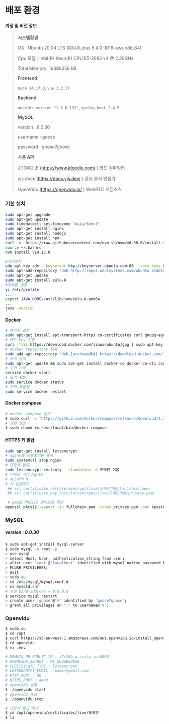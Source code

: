 # 배포 환경

#### 계정 및 버전 정보

> **시스템환경**
>
>OS : Ubuntu 20.04 LTS (GNU/Linux 5.4.0-1018-aws x86_64)
>
>Cpu 모델 :  Intel(R) Xeon(R) CPU E5-2686 v4 @ 2.30GHz
>
>Total Memory:  16396056 kB

> **Frontend**
>
> `node 14.17.0`, `vue 3.2.37`
>
> **Backend**
>
> `openjdk version "1.8.0_192"`,  `spring-boot 2.4.5`

> **MySQL**
>
> version : 8.0.30
>
> username : goose
>
> password : goose7goose

> **사용 API**
>
>JDOODLE (https://www.jdoodle.com/ ) 코드 컴파일러 
>
>yjs docs (https://docs.yjs.dev/ ) 공유 문서 편집기
>
>OpenVidu (https://openvidu.io/ ) WebRTC 오픈소스


### 기본 설치
```sh
sudo apt-get upgrade
sudo apt-get update
sudo timedatectl set-timezone "Asia/Seoul"
sudo apt-get install nginx
sudo apt-get install nodejs
sudo apt-get install npm
curl -o- https://raw.githubusercontent.com/nvm-sh/nvm/v0.38.0/install.sh | bash
source ~/.bashrc
nvm install v14.17.0

#자바설치
udo apt-key adv --keyserver hkp://keyserver.ubuntu.com:80 --recv-keys 0x219BD9C9
sudo apt-add-repository 'deb http://repos.azulsystems.com/ubuntu stable main'
sudo apt-get update
sudo apt-get install zulu-8
#자바홈 설정
vi /etc/profile
...
export JAVA_HOME=/usr/lib/jvm/zulu-8-amd64
...
java -version
```


#### Docker

```sh
# 패키지 설치
sudo apt-get install apt-transport-https ca-certificates curl gnupg-agent software-properties-common
# GPG Key 인증
curl -fsSL https://download.docker.com/linux/ubuntu/gpg | sudo apt-key add -
# docker repository 등록
sudo add-apt-repository "deb [arch=amd64] https://download.docker.com/linux/ubuntu $(lsb_release -cs) stable"
# 도커 설치
sudo apt-get update && sudo apt-get install docker-ce docker-ce-cli containerd.io
# 도커 시작
service docker start
# 도커 확인
sudo service docker status
# 도커 재실행
sudo service docker restart
```
#### Docker compose

```sh
# docker compose 설치
$ sudo curl -L "https://github.com/docker/compose/releases/download/1.29.2/docker-compose-$(uname -s)-$(uname -m)" -o /usr/local/bin/docker-compose
# 권한 설정
$ sudo chmod +x /usr/local/bin/docker-compose
```

#### HTTPS 키 발급
```sh
sudo apt-get install letsencrypt
# nginx를 사용중이면 중지
sudo systemctl stop nginx
# 인증서 발급
sudo letsencrypt certonly --standalone -d 도메인 이름
# 이메일 작성 Agree
# 뉴스레터 N
# 가 발급경로
 ## ssl_certificate /etc/letsencrypt/live/도메인이름/fullchain.pem; 
 ## ssl_certificate_key /etc/letsencrypt/live/도메인이름/privkey.pem; 

 # pem을 PKCS12 형식으로 변경
openssl pkcs12 -export -in fullchain.pem -inkey privkey.pem -out keystore.p12 -name airpageserver -CAfile chain.pem -caname root
```


### MySQL
##### version : 8.0.30
```sh
$ sudo apt-get install mysql-server
$ sudo mysql -u root -p
> use mysql
> select Host, User, authentication_string from user;
> alter user 'root'@'localhost' identified with mysql_native_password by 'my7goose';
> FLUSH PRIVILEGES;
> exit
> sudo su
> cd /etc/mysql/mysql.conf.d
> vi mysqld.cnf
# 수정 bind-address = 0.0.0.0
$ service mysql restart
> create user 'goose'@'%' identified by 'goose7goose';
> grant all privileges on *.* to username@'%';
```


### Openvidu

```sh
$ sudo su
$ cd /opt
$ curl https://s3-eu-west-1.amazonaws.com/aws.openvidu.io/install_openvidu_latest.sh | bash
$ cd openvidu
$ vi .env

# DOMAIN_OR_PUBLIC_IP : i7c209.p.ssafy.io:8080
# OPENVIDU_SECRET : MY_GOOSEGOOSE
# CERTIFICATE_TYPE : letsencrypt
# LETSENCRYPT_EMAIL : eamil@email.com
# HTTP_PORT : 80
# HTTPS_PORT : 4443
# openvidu 실행
$ ./openvidu start
# openvidu 종료
$ ./openvidu stop

# 인증서 발급 확인
$ cd /opt/openvidu/certificates/live/도메인
$ ls

```


